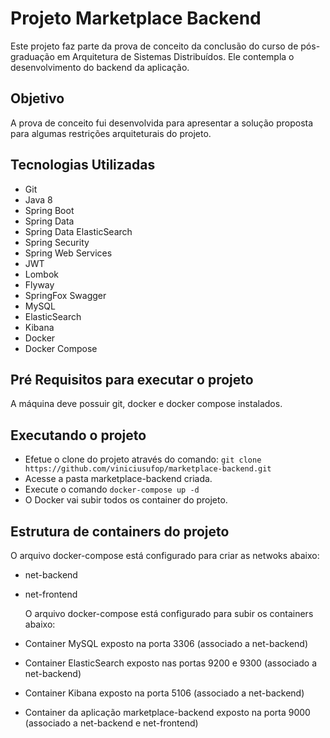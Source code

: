 # Projeto Marketplace Backend

  Este projeto faz parte da prova de conceito da conclusão do curso de pós-graduação em Arquitetura de Sistemas Distribuídos. Ele contempla o desenvolvimento do backend da aplicação.

## Objetivo

  A prova de conceito fui desenvolvida para apresentar a solução proposta para algumas restrições arquiteturais do projeto.

## Tecnologias Utilizadas

* Git
* Java 8
* Spring Boot
* Spring Data
* Spring Data ElasticSearch
* Spring Security
* Spring Web Services
* JWT
* Lombok
* Flyway
* SpringFox Swagger
* MySQL
* ElasticSearch
* Kibana
* Docker
* Docker Compose

## Pré Requisitos para executar o projeto

  A máquina deve possuir git, docker e docker compose instalados.

## Executando o projeto

* Efetue o clone do projeto através do comando: ```git clone https://github.com/viniciusufop/marketplace-backend.git```
* Acesse a pasta marketplace-backend criada.
* Execute o comando ```docker-compose up -d```
* O Docker vai subir todos os container do projeto.

## Estrutura de containers do projeto

  O arquivo docker-compose está configurado para criar as netwoks abaixo:

* net-backend
* net-frontend 

  O arquivo docker-compose está configurado para subir os containers abaixo:

* Container MySQL exposto na porta 3306 (associado a net-backend)
* Container ElasticSearch exposto nas portas 9200 e 9300 (associado a net-backend)
* Container Kibana exposto na porta 5106 (associado a net-backend)
* Container da aplicação marketplace-backend exposto na porta 9000 (associado a net-backend e net-frontend)
